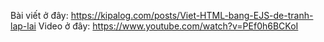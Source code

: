 Bài viết ở đây: https://kipalog.com/posts/Viet-HTML-bang-EJS-de-tranh-lap-lai
Video ở đây: https://www.youtube.com/watch?v=PEf0h6BCKoI
